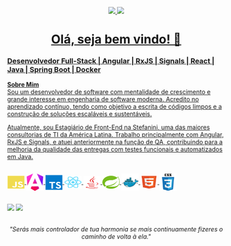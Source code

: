 <p align="center" >
<a href="https://github.com/kauansfr">
<img width="50%" src="https://github-readme-stats-sigma-five.vercel.app/api?username=kauansfr&show_icons=true&theme=highcontrast&include_all_commits=true&count_private=true&hide=stars"/>
<img width="46%" src="https://github-readme-stats-sigma-five.vercel.app/api/top-langs/?username=kauansfr&layout=compact&langs_count=7&theme=highcontrast"/>
</p>

<h1 align="center">Olá, seja bem vindo! 🙌</h1>

<p align="center">
<h3>Desenvolvedor Full-Stack | Angular | RxJS | Signals | React | Java | Spring Boot | Docker</h3>
</p>

<strong>Sobre Mim</strong>
<br>
Sou um desenvolvedor de software com mentalidade de crescimento e grande interesse em engenharia de software moderna. Acredito no aprendizado contínuo, tendo como objetivo a escrita de códigos limpos e a construção de soluções escaláveis e sustentáveis.

Atualmente, sou Estagiário de Front-End na Stefanini, uma das maiores consultorias de TI da América Latina. Trabalho principalmente com Angular, RxJS e Signals, e atuei anteriormente na função de QA, contribuindo para a melhoria da qualidade das entregas com testes funcionais e automatizados em Java.

<div style="display: inline_block"><br>
  <img align="center" height="30" width="40" src="https://raw.githubusercontent.com/devicons/devicon/master/icons/javascript/javascript-plain.svg">
  <img align="center" height="40" width="40" src="https://github.com/devicons/devicon/blob/ca28c779441053191ff11710fe24a9e6c23690d6/icons/angular/angular-original.svg">
  <img align="center" height="35" width="40" src="https://raw.githubusercontent.com/devicons/devicon/master/icons/typescript/typescript-original.svg">
  <img align="center" height="30" width="40" src="https://raw.githubusercontent.com/devicons/devicon/master/icons/react/react-original.svg">
  <img align="center" height="30" width="40" src="https://raw.githubusercontent.com/devicons/devicon/master/icons/java/java-plain.svg">
  <img align="center" height="30" width="40" src="https://raw.githubusercontent.com/devicons/devicon/master/icons/spring/spring-original.svg">
  <img align="center" height="40" width="40" src="https://github.com/devicons/devicon/blob/ca28c779441053191ff11710fe24a9e6c23690d6/icons/docker/docker-original.svg">
  <img align="center" height="30" width="40" src="https://raw.githubusercontent.com/devicons/devicon/master/icons/html5/html5-original.svg">
  <img align="center" height="40" width="40" src="https://raw.githubusercontent.com/devicons/devicon/master/icons/css3/css3-original-wordmark.svg">
</div>

  ##
 
<div> 
  <a href="https://www.linkedin.com/in/kauan-silva-frança" target="_blank"><img src="https://img.shields.io/badge/-LinkedIn-%230077B5?style=for-the-badge&logo=linkedin&logoColor=white" target="_blank"></a> 
  <a href="https://mail.google.com/mail/?view=cm&fs=1&to=20kauanfranca03@gmail.com" target="_blank"><img src="https://img.shields.io/badge/-Gmail-%23333?style=for-the-badge&logo=gmail&logoColor=white"></a>
</div>
<br>
<p align="center">
<em>"Serás mais controlador de tua harmonia se mais continuamente fizeres o caminho de volta à ela."</em>
</p>
